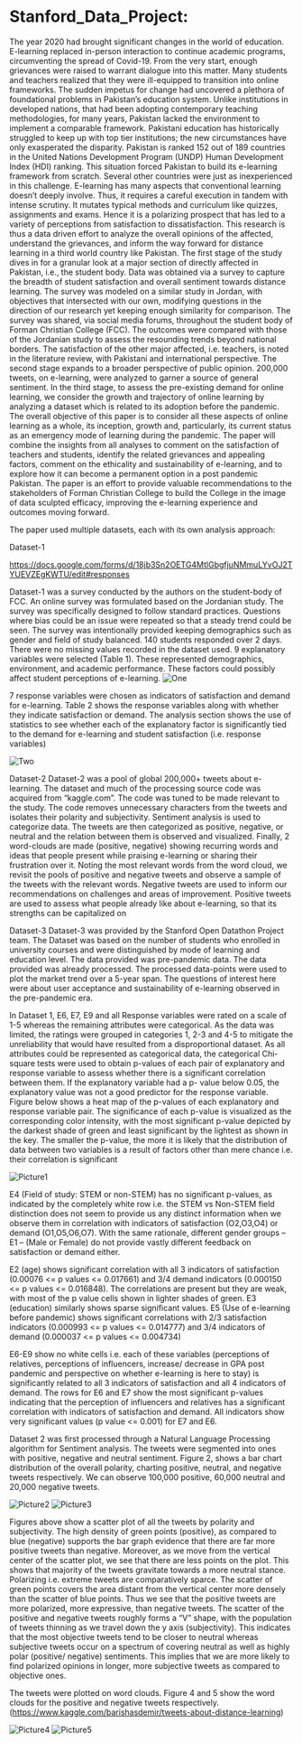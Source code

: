 # Stanford_Data_Project:


The year 2020 had brought significant changes in the world of education. E-learning replaced in-person interaction to continue academic programs, circumventing the spread of Covid-19.  From the very start, enough grievances were raised to warrant dialogue into this matter. Many students and teachers realized that they were ill-equipped to transition into online frameworks. The sudden impetus for change had uncovered a plethora of foundational problems in Pakistan’s education system. Unlike institutions in developed nations, that had been adopting contemporary teaching methodologies, for many years, Pakistan lacked the environment to implement a comparable framework. Pakistani education has historically struggled to keep up with top tier institutions; the new circumstances have only exasperated the disparity. Pakistan is ranked 152 out of 189 countries in the United Nations Development Program (UNDP) Human Development Index (HDI) ranking.
This situation forced Pakistan to build its e-learning framework from scratch. Several other countries were just as inexperienced in this challenge. E-learning has many aspects that conventional learning doesn’t deeply involve. Thus, it requires a careful execution in tandem with intense scrutiny. It mutates typical methods and curriculum like quizzes, assignments and exams. Hence it is a polarizing prospect that has led to a variety of perceptions from satisfaction to dissatisfaction. This research is thus a data driven effort to analyze the overall opinions of the affected, understand the grievances, and inform the way forward for distance learning in a third world country like Pakistan. 
The first stage of the study dives in for a granular look at a major section of directly affected in Pakistan, i.e., the student body. Data was obtained via a survey to capture the breadth of student satisfaction and overall sentiment towards distance learning. The survey was modeled on a similar study in Jordan, with objectives that intersected with our own, modifying questions in the direction of our research yet keeping enough similarity for comparison. The survey was shared, via social media forums, throughout the student body of Forman Christian College (FCC). The outcomes were compared with those of the Jordanian study to assess the resounding trends beyond national borders. The satisfaction of the other major affected, i.e. teachers, is noted in the literature review, with Pakistani and international perspective. 
The second stage expands to a broader perspective of public opinion. 200,000 tweets, on e-learning, were analyzed to garner a source of general sentiment. 
In the third stage, to assess the pre-existing demand for online learning, we consider the growth and trajectory of online learning by analyzing a dataset which is related to its adoption before the pandemic. 
The overall objective of this paper is to consider all these aspects of online learning as a whole, its inception, growth and, particularly, its current status as an emergency mode of learning during the pandemic. The paper will combine the insights from all analyses to comment on the satisfaction of teachers and students, identify the related grievances and appealing factors, comment on the ethicality and sustainability of e-learning, and to explore how it can become a permanent option in a post pandemic Pakistan. The paper is an effort to provide valuable recommendations to the stakeholders of Forman Christian College to build the College in the image of data sculpted efficacy, improving the e-learning experience and outcomes moving forward.


The paper used multiple datasets, each with its own analysis approach: 

Dataset-1

https://docs.google.com/forms/d/18jb3Sn2OETG4MtlGbgfjuNMmuLYvOJ2TYUEVZEgKWTU/edit#responses

Dataset-1 was a survey conducted by the authors on the student-body of FCC. An online survey was formulated based on the Jordanian study. The survey was specifically designed to follow standard practices. Questions where bias could be an issue were repeated so that a steady trend could be seen. The survey was intentionally provided keeping demographics such as gender and field of study balanced. 140 students responded over 2 days. There were no missing values recorded in the dataset used. 
9 explanatory variables were selected (Table 1). These represented demographics, environment, and academic performance. These factors could possibly affect student perceptions of e-learning.
![One](https://user-images.githubusercontent.com/64619851/114312189-38833300-9b0b-11eb-8e68-3b6951527840.PNG)

7 response variables were chosen as indicators of satisfaction and demand for e-learning. Table 2 shows the response variables along with whether they indicate satisfaction or demand. The analysis section shows the use of statistics to see whether each of the explanatory factor is significantly tied to the demand for e-learning and student satisfaction (i.e. response variables)

![Two](https://user-images.githubusercontent.com/64619851/114312193-3a4cf680-9b0b-11eb-9aa3-17dd720386e0.PNG)

Dataset-2
Dataset-2 was a pool of global 200,000+ tweets about e-learning. The dataset and much of the processing source code was acquired from “kaggle.com”. The code was tuned to be made relevant to the study. The code removes unnecessary characters from the tweets and isolates their polarity and subjectivity. Sentiment analysis is used to categorize data. The tweets are then categorized as positive, negative, or neutral and the relation between them is observed and visualized. Finally, 2 word-clouds are made (positive, negative) showing recurring words and ideas that people present while praising e-learning or sharing their frustration over it. Noting the most relevant words from the word cloud, we revisit the pools of positive and negative tweets and observe a sample of the tweets with the relevant words. Negative tweets are used to inform our recommendations on challenges and areas of improvement. Positive tweets are used to assess what people already like about e-learning, so that its strengths can be capitalized on

Dataset-3
Dataset-3 was provided by the Stanford Open Datathon Project team. The Dataset was based on the number of students who enrolled in university courses and were distinguished by mode of learning and education level. The data provided was pre-pandemic data. The data provided was already processed. The processed data-points were used to plot the market trend over a 5-year span. The questions of interest here were about user acceptance and sustainability of e-learning observed in the pre-pandemic era.

In Dataset 1, E6, E7, E9 and all Response variables were rated on a scale of 1-5 whereas the remaining attributes were categorical. As the data was limited, the ratings were grouped in categories  1, 2-3 and 4-5 to mitigate the unreliability that would have resulted from a disproportional dataset. As all attributes could be represented as categorical data, the categorical Chi-square tests were used to obtain p-values of each pair of explanatory and response variable to assess whether there is a significant correlation between them. If the explanatory variable had a p- value below 0.05, the explanatory value was not a good predictor for the response variable.
Figure below shows a heat map of the p-values of each explanatory and response variable pair. The significance of each p-value is visualized as the corresponding color intensity, with the most significant p-value depicted by the darkest shade of green and least significant by the lightest as shown in the key. The smaller the p-value, the more it is likely that the distribution of data between two variables is a result of factors other than mere chance i.e. their correlation is significant 

![Picture1](https://user-images.githubusercontent.com/64619851/114301130-cc89d600-9adc-11eb-9d97-e961e2732c2a.png)

E4 (Field of study: STEM or non-STEM) has no significant p-values, as indicated by the completely white row i.e. the STEM vs Non-STEM field distinction does not seem to provide us any distinct information when we observe them in correlation with indicators of satisfaction (O2,O3,O4) or demand (O1,O5,O6,O7). With the same rationale, different gender groups – E1 – (Male or Female) do not provide vastly different feedback on satisfaction or demand either. 

E2 (age) shows significant correlation with all 3 indicators of satisfaction (0.00076 <= p values <= 0.017661) and 3/4 demand indicators (0.000150 <= p values <= 0.016848). The correlations are present but they are weak, with most of the p value cells shown in lighter shades of green. E3 (education) similarly shows sparse significant values. E5 (Use of e-learning before pandemic) shows significant correlations with 2/3 satisfaction indicators (0.000993 <= p values <= 0.014777) and 3/4 indicators of demand (0.000037 <= p values <= 0.004734)

E6-E9 show no white cells i.e. each of these variables (perceptions of relatives, perceptions of influencers, increase/ decrease in GPA post pandemic and perspective on whether e-learning is here to stay) is significantly related to all 3 indicators of satisfaction and all 4 indicators of demand. The rows for E6 and E7 show the most significant p-values indicating that the perception of influencers and relatives has a significant correlation with indicators of satisfaction and demand. All indicators show very significant values (p value <= 0.001) for E7 and E6. 

Dataset 2 was first processed through a Natural Language Processing algorithm for Sentiment analysis. The tweets were segmented into ones with positive, negative and neutral sentiment. Figure 2, shows a bar chart distribution of the overall polarity, charting positive, neutral, and negative tweets respectively. We can observe 100,000 positive, 60,000 neutral and 20,000 negative tweets.


![Picture2](https://user-images.githubusercontent.com/64619851/114301133-ce539980-9adc-11eb-9668-bae7692e2ce3.jpg)
![Picture3](https://user-images.githubusercontent.com/64619851/114301134-ce539980-9adc-11eb-896c-d2a67f0f28eb.jpg)

Figures above show a scatter plot of all the tweets by polarity and subjectivity. The high density of green points (positive), as compared to blue (negative) supports the bar graph evidence that there are far more positive tweets than negative. Moreover, as we move from the vertical center of the scatter plot, we see that there are less points on the plot. This shows that majority of the tweets gravitate towards a more neutral stance. Polarizing i.e. extreme tweets are comparatively sparce. The scatter of green points covers the area distant from the vertical center more densely than the scatter of blue points. Thus we see that the positive tweets are more polarized, more expressive, than negative tweets. The scatter of the positive and negative tweets roughly forms a “V” shape, with the population of tweets thinning as we travel down the y axis (subjectivity). This indicates that the most objective tweets tend to be closer to neutral whereas subjective tweets occur on a spectrum of covering neutral as well as highly polar (positive/ negative) sentiments. This implies that we are more likely to find polarized opinions in longer, more subjective tweets as compared to objective ones.

The tweets were plotted on word clouds. Figure 4 and 5 show the word clouds for the positive and negative tweets respectively.  
(https://www.kaggle.com/barishasdemir/tweets-about-distance-learning)

![Picture4](https://user-images.githubusercontent.com/64619851/114301136-ceec3000-9adc-11eb-9b6b-1e46e8d6c4e3.jpg)
![Picture5](https://user-images.githubusercontent.com/64619851/114301138-cf84c680-9adc-11eb-90ca-0a1a635d2394.jpg)



